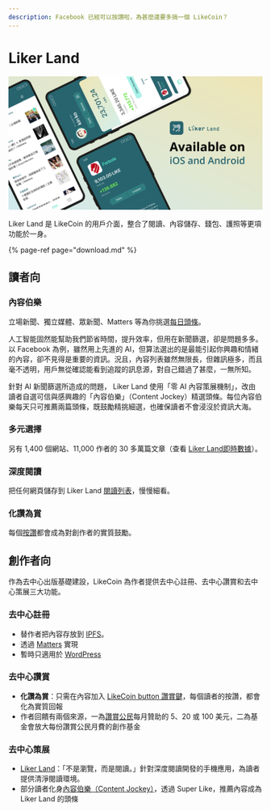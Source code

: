 ```yaml
---
description: Facebook 已經可以按讚啦，為甚麼還要多搞一個 LikeCoin？
---
```


# Liker Land

![](../../.gitbook/assets/likecoin_ad72_appstore_og_ios_android.png)

Liker Land 是 LikeCoin 的用戶介面，整合了閱讀、內容儲存、錢包、護照等更項功能於一身。

{% page-ref page="download.md" %}

## **讀者向**

### **內容伯樂**

立場新聞、獨立媒體、眾新聞、Matters 等為你挑選[每日頭條](https://docs.like.co/v/zh/user-guide/liker-land/today-headline)。

人工智能固然能幫助我們節省時間，提升效率，但用在新聞篩選，卻是問題多多。以 Facebook 為例，雖然用上先進的 AI，但算法選出的是最能引起你興趣和情緒的內容，卻不見得是重要的資訊。況且，內容列表雖然無限長，但雜訊極多，而且毫不透明，用戶無從確認能看到追蹤的訊息源，對自己錯過了甚麼，一無所知。

針對 AI 新聞篩選所造成的問題， Liker Land 使用「零 AI 內容策展機制」，改由讀者自選可信與感興趣的「內容伯樂」（Content Jockey）精選頭條。每位內容伯樂每天只可推薦兩篇頭條，既鼓勵精挑細選，也確保讀者不會浸沒於資訊大海。

### **多元選擇**

另有 1,400 個網站、11,000 作者的 30 多萬篇文章（查看 [Liker Land即時數據](https://docs.like.co/v/zh/user-guide/liker-land/real-time-statistic)）。

### **深度閱讀**

把任何網頁儲存到 Liker Land [閱讀列表](https://docs.like.co/v/zh/user-guide/liker-land/reading-list)，慢慢細看。

### **化讚為賞**

每個[按讚](https://docs.like.co/v/zh/user-guide/liker-land/like)都會成為對創作者的實質鼓勵。

## 創作者向

作為去中心出版基礎建設，LikeCoin 為作者提供去中心註冊、去中心讚賞和去中心策展三大功能。

### 去中心註冊

* 替作者把內容存放到 [IPFS](https://ipfs.io)。
* 透過 [Matters](https://matters.news/) 實現
* 暫時只適用於 [WordPress](https://docs.like.co/v/zh/user-guide/creator/wordpress)

### 去中心讚賞

* **化讚為賞**：只需在內容加入 [LikeCoin button 讚賞鍵](https://docs.like.co/v/zh/user-guide/creator)，每個讀者的按讚，都會化為實質回報
* 作者回饋有兩個來源，一為[讚賞公民](https://docs.like.co/v/zh/user-guide/civic-liker)每月贊助的 5、20 或 100 美元，二為基金會放大每份讚賞公民月費的創作基金

### 去中心策展

* [Liker Land](https://docs.like.co/v/zh/user-guide/liker-land/download)：「不是瀏覽，而是閱讀。」針對深度閱讀開發的手機應用，為讀者提供清淨閱讀環境。
* 部分讀者化身[內容伯樂（Content Jockey）](https://docs.like.co/v/zh/user-guide/liker-land/today-headline)，透過 Super Like，推薦內容成為 Liker Land 的頭條

